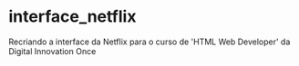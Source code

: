 # interface_netflix
Recriando a interface da Netflix para o curso de 'HTML Web Developer' da Digital Innovation Once
